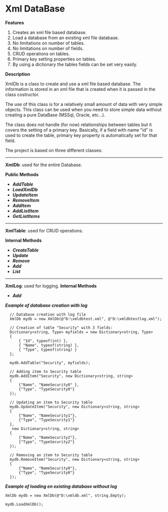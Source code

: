 # Xml DataBase

**Features**
1. Creates an xml file based database.
2. Load a database from an existing xml file database.
3. No limitations on number of tables.
4. No limitations on number of fields.
5. CRUD operations on tables.
6. Primary key setting properties on tables.
7. By using a dictionary the tables fields can be set very easily.


**Description**

XmlDb is a class to create and use a xml file based database. 
The information is stored in an xml file that is created when it is passed in the class costructor. 

The use of this class is for a relatively small amount of data with very simple objects. This class can be used when you need to store simple data without creating a pure DataBase (MSSql, Oracle, etc...).


The class does not handle (for now) relationships between tables but it covers the setting of a primary key.
Basically, if a field with name "id" is used to create the table, primary key property is automatically set for that field.


The project is based on three different classes:

***
**XmlDb**: used for the entire Database. 


**Public Methods**
- ***AddTable***
- ***LoadXmlDb***
- ***UpdateItem***
- ***RemoveItem***
- ***AddItem***
- ***AddListItem***
- ***GetListItems***

***
**XmlTable**: used for CRUD operations.


**Internal Methods**
- ***CreateTable***
- ***Update***
- ***Remove***
- ***Add***
- ***List***

***
**XmlLog**: used for logging.
**Internal Methods**
- ***Add***



***Example of database creation with log***

```
  // Database creation with log file
  XmlDb mydb = new XmlDb(@"D:\xmldbtest.xml", @"D:\xmldbtestlog.xml");

  // Creation of table "Security" with 3 fields:
  Dictionary<string, Type> myfields = new Dictionary<string, Type>
  {
      { "Id", typeof(int) },
      { "Name", typeof(string) },
      { "Type", typeof(string) }
  };

  mydb.AddTable("Security", myfields);

  // Adding item to Security table
  mydb.AddItem("Security", new Dictionary<string, string>
  {
      {"Name", "NameSecurity0" },
      {"Type", "TypeSecurity0"}
  });

  // Updating an item to Security table
  mydb.UpdateItem("Security", new Dictionary<string, string>
  {
      {"Name", "NameSecurity1"},
      {"Type", "TypeSecurity1"}
  },
   new Dictionary<string, string>
  {
      {"Name", "NameSecurity2"},
      {"Type", "TypeSecurity2"}
  });

  // Removing an item to Security table
  mydb.RemoveItem("Security", new Dictionary<string, string>
  {
      {"Name", "NameSecurity0"},
      {"Type", "TypeSecurity0"}
  });

```



***Example of loading en existing database without log***
```
XmlDb mydb = new XmlDb(@"D:\xmldb.xml", string.Empty);

mydb.LoadXmlDb();
```

